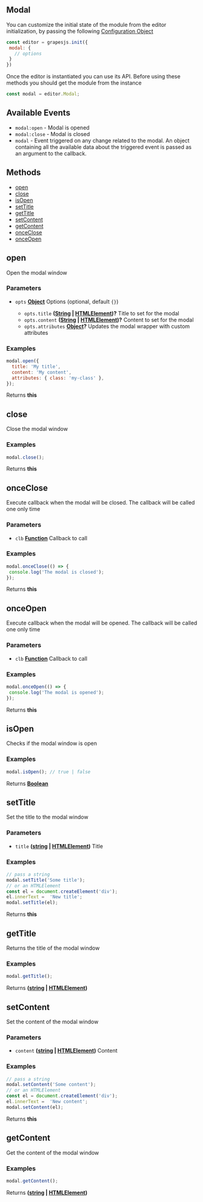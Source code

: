 <!-- Generated by documentation.js. Update this documentation by updating the source code. -->

## Modal

You can customize the initial state of the module from the editor initialization, by passing the following [Configuration Object][1]

```js
const editor = grapesjs.init({
 modal: {
   // options
 }
})
```

Once the editor is instantiated you can use its API. Before using these methods you should get the module from the instance

```js
const modal = editor.Modal;
```

## Available Events

*   `modal:open` - Modal is opened
*   `modal:close` - Modal is closed
*   `modal` - Event triggered on any change related to the modal. An object containing all the available data about the triggered event is passed as an argument to the callback.

## Methods

*   [open][2]
*   [close][3]
*   [isOpen][4]
*   [setTitle][5]
*   [getTitle][6]
*   [setContent][7]
*   [getContent][8]
*   [onceClose][9]
*   [onceOpen][10]

## open

Open the modal window

### Parameters

*   `opts` **[Object][11]** Options (optional, default `{}`)

    *   `opts.title` **([String][12] | [HTMLElement][13])?** Title to set for the modal
    *   `opts.content` **([String][12] | [HTMLElement][13])?** Content to set for the modal
    *   `opts.attributes` **[Object][11]?** Updates the modal wrapper with custom attributes

### Examples

```javascript
modal.open({
  title: 'My title',
  content: 'My content',
  attributes: { class: 'my-class' },
});
```

Returns **this**&#x20;

## close

Close the modal window

### Examples

```javascript
modal.close();
```

Returns **this**&#x20;

## onceClose

Execute callback when the modal will be closed.
The callback will be called one only time

### Parameters

*   `clb` **[Function][14]** Callback to call

### Examples

```javascript
modal.onceClose(() => {
 console.log('The modal is closed');
});
```

Returns **this**&#x20;

## onceOpen

Execute callback when the modal will be opened.
The callback will be called one only time

### Parameters

*   `clb` **[Function][14]** Callback to call

### Examples

```javascript
modal.onceOpen(() => {
 console.log('The modal is opened');
});
```

Returns **this**&#x20;

## isOpen

Checks if the modal window is open

### Examples

```javascript
modal.isOpen(); // true | false
```

Returns **[Boolean][15]**&#x20;

## setTitle

Set the title to the modal window

### Parameters

*   `title` **([string][12] | [HTMLElement][13])** Title

### Examples

```javascript
// pass a string
modal.setTitle('Some title');
// or an HTMLElement
const el = document.createElement('div');
el.innerText =  'New title';
modal.setTitle(el);
```

Returns **this**&#x20;

## getTitle

Returns the title of the modal window

### Examples

```javascript
modal.getTitle();
```

Returns **([string][12] | [HTMLElement][13])**&#x20;

## setContent

Set the content of the modal window

### Parameters

*   `content` **([string][12] | [HTMLElement][13])** Content

### Examples

```javascript
// pass a string
modal.setContent('Some content');
// or an HTMLElement
const el = document.createElement('div');
el.innerText =  'New content';
modal.setContent(el);
```

Returns **this**&#x20;

## getContent

Get the content of the modal window

### Examples

```javascript
modal.getContent();
```

Returns **([string][12] | [HTMLElement][13])**&#x20;

[1]: https://github.com/GrapesJS/grapesjs/blob/master/src/modal_dialog/config/config.ts

[2]: #open

[3]: #close

[4]: #isopen

[5]: #settitle

[6]: #gettitle

[7]: #setcontent

[8]: #getcontent

[9]: #onceclose

[10]: #onceopen

[11]: https://developer.mozilla.org/docs/Web/JavaScript/Reference/Global_Objects/Object

[12]: https://developer.mozilla.org/docs/Web/JavaScript/Reference/Global_Objects/String

[13]: https://developer.mozilla.org/docs/Web/HTML/Element

[14]: https://developer.mozilla.org/docs/Web/JavaScript/Reference/Statements/function

[15]: https://developer.mozilla.org/docs/Web/JavaScript/Reference/Global_Objects/Boolean
